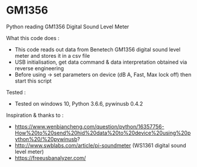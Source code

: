 # GM1356
Python reading GM1356 Digital Sound Level Meter

What this code does : 
- This code reads out data from Benetech GM1356 digital sound level meter and stores it in a csv file
- USB initialisation, get data command & data interpretation obtained via reverse engineering
- Before using -> set parameters on device (dB A, Fast, Max lock off) then start this script

Tested : 
- Tested on windows 10, Python 3.6.6, pywinusb 0.4.2

Inspiration & thanks to :
- https://www.wenbiancheng.com/question/python/16357756-How%20to%20send%20hid%20data%20to%20device%20using%20python%20/%20pywinusb?
- http://www.swblabs.com/article/pi-soundmeter (WS1361 digital sound level meter)
- https://freeusbanalyzer.com/
